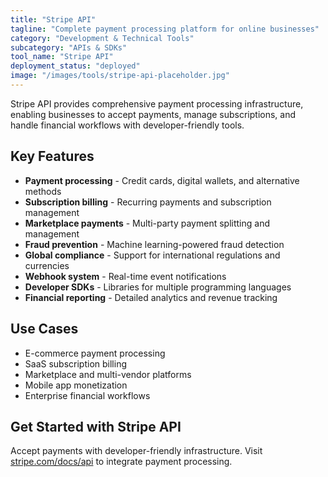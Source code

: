 ```yaml
---
title: "Stripe API"
tagline: "Complete payment processing platform for online businesses"
category: "Development & Technical Tools"
subcategory: "APIs & SDKs"
tool_name: "Stripe API"
deployment_status: "deployed"
image: "/images/tools/stripe-api-placeholder.jpg"
---
```

Stripe API provides comprehensive payment processing infrastructure, enabling businesses to accept payments, manage subscriptions, and handle financial workflows with developer-friendly tools.

## Key Features

- **Payment processing** - Credit cards, digital wallets, and alternative methods
- **Subscription billing** - Recurring payments and subscription management
- **Marketplace payments** - Multi-party payment splitting and management
- **Fraud prevention** - Machine learning-powered fraud detection
- **Global compliance** - Support for international regulations and currencies
- **Webhook system** - Real-time event notifications
- **Developer SDKs** - Libraries for multiple programming languages
- **Financial reporting** - Detailed analytics and revenue tracking

## Use Cases

- E-commerce payment processing
- SaaS subscription billing
- Marketplace and multi-vendor platforms
- Mobile app monetization
- Enterprise financial workflows

## Get Started with Stripe API

Accept payments with developer-friendly infrastructure. Visit [stripe.com/docs/api](https://stripe.com/docs/api) to integrate payment processing.